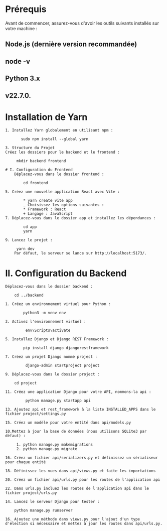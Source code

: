 # Prérequis
Avant de commencer, assurez-vous d'avoir les outils suivants installés sur votre machine :

   ## Node.js (dernière version recommandée)
   ## node -v
   ## Python 3.x
   ## v22.7.0.
   
# Installation de Yarn

    1. Installez Yarn globalement en utilisant npm :
       
           sudo npm install --global yarn
          
    3. Structure du Projet
    Créez les dossiers pour le backend et le frontend :
    
         mkdir backend frontend
       
    # I. Configuration du Frontend
        Déplacez-vous dans le dossier frontend :
        
            cd frontend
        
    5. Créez une nouvelle application React avec Vite :
       
            * yarn create vite app
            _ Choisissez les options suivantes :
            * Framework : React
            + Langage : JavaScript
    7. Déplacez-vous dans le dossier app et installez les dépendances :
       
            cd app
            yarn
       
    9. Lancez le projet :
        
         yarn dev
        Par défaut, le serveur se lance sur http://localhost:5173/.
   
# II. Configuration du Backend
    Déplacez-vous dans le dossier backend :
    
        cd ../backend
        
    1. Créez un environnement virtuel pour Python :
       
            python3 -m venv env
           
    3. Activez l'environnement virtuel :
       
             env\Scripts\activate
       
    5. Installez Django et Django REST Framework :
       
            pip install django djangorestframework
       
    7. Créez un projet Django nommé project :
       
             django-admin startproject project
       
    9. Déplacez-vous dans le dossier project :
        
        cd project
       
    11. Créez une application Django pour votre API, nommons-la api :
        
             python manage.py startapp api
        
    13. Ajoutez api et rest_framework à la liste INSTALLED_APPS dans le fichier project/settings.py
        
    15. Créez un modèle pour votre entité dans api/models.py
            
    10.Mettez à jour la base de données (nous utilisons SQLite3 par défaut) :
    
         1. python manage.py makemigrations
         2. python manage.py migrate
         
    16. Créez un fichier api/serializers.py et définissez un sérialiseur pour chaque entité
        
    18. Définissez les vues dans api/views.py et faite les importations
        
    20. Créez un fichier api/urls.py pour les routes de l'application api
        
    22. Dans urls.py incluez les routes de l'application api dans le fichier project/urls.py
        
    14. Lancez le serveur Django pour tester :
        
        python manage.py runserver
        
    16. Ajoutez une méthode dans views.py pour l'ajout d'un type d'élection si nécessaire et mettez à jour les routes dans api/urls.py.
